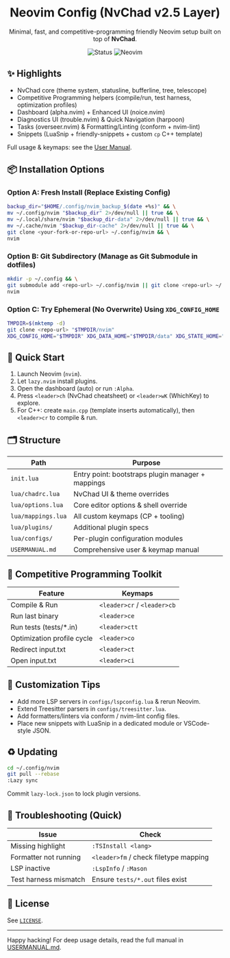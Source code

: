 <div align="center">

# Neovim Config (NvChad v2.5 Layer)

Minimal, fast, and competitive-programming friendly Neovim setup built on top of **NvChad**.

![Status](https://img.shields.io/badge/status-active-success?style=flat-square) ![Neovim](https://img.shields.io/badge/Neovim-%3E=0.9-green?style=flat-square)

</div>

## ✨ Highlights

* NvChad core (theme system, statusline, bufferline, tree, telescope)
* Competitive Programming helpers (compile/run, test harness, optimization profiles)
* Dashboard (alpha.nvim) + Enhanced UI (noice.nvim)
* Diagnostics UI (trouble.nvim) & Quick Navigation (harpoon)
* Tasks (overseer.nvim) & Formatting/Linting (conform + nvim-lint)
* Snippets (LuaSnip + friendly-snippets + custom `cp` C++ template)

Full usage & keymaps: see the [User Manual](./USERMANUAL.md).

## 📦 Installation Options

### Option A: Fresh Install (Replace Existing Config)
```bash
backup_dir="$HOME/.config/nvim_backup_$(date +%s)" && \
mv ~/.config/nvim "$backup_dir" 2>/dev/null || true && \
mv ~/.local/share/nvim "$backup_dir-data" 2>/dev/null || true && \
mv ~/.cache/nvim "$backup_dir-cache" 2>/dev/null || true && \
git clone <your-fork-or-repo-url> ~/.config/nvim && \
nvim
```

### Option B: Git Subdirectory (Manage as Git Submodule in dotfiles)
```bash
mkdir -p ~/.config && \
git submodule add <repo-url> ~/.config/nvim || git clone <repo-url> ~/.config/nvim && \
nvim
```

### Option C: Try Ephemeral (No Overwrite) Using `XDG_CONFIG_HOME`
```bash
TMPDIR=$(mktemp -d)
git clone <repo-url> "$TMPDIR/nvim"
XDG_CONFIG_HOME="$TMPDIR" XDG_DATA_HOME="$TMPDIR/data" XDG_STATE_HOME="$TMPDIR/state" XDG_CACHE_HOME="$TMPDIR/cache" nvim
```

## 🚀 Quick Start
1. Launch Neovim (`nvim`).
2. Let `lazy.nvim` install plugins.
3. Open the dashboard (auto) or run `:Alpha`.
4. Press `<leader>ch` (NvChad cheatsheet) or `<leader>wK` (WhichKey) to explore.
5. For C++: create `main.cpp` (template inserts automatically), then `<leader>cr` to compile & run.

## 🗂 Structure
| Path | Purpose |
|------|---------|
| `init.lua` | Entry point: bootstraps plugin manager + mappings |
| `lua/chadrc.lua` | NvChad UI & theme overrides |
| `lua/options.lua` | Core editor options & shell override |
| `lua/mappings.lua` | All custom keymaps (CP + tooling) |
| `lua/plugins/` | Additional plugin specs |
| `lua/configs/` | Per-plugin configuration modules |
| `USERMANUAL.md` | Comprehensive user & keymap manual |

## 🧠 Competitive Programming Toolkit
Feature | Keymaps
--------|--------
Compile & Run | `<leader>cr` / `<leader>cb`
Run last binary | `<leader>ce`
Run tests (tests/*.in) | `<leader>ctt`
Optimization profile cycle | `<leader>co`
Redirect input.txt | `<leader>ct`
Open input.txt | `<leader>ci`

## 🔧 Customization Tips
* Add more LSP servers in `configs/lspconfig.lua` & rerun Neovim.
* Extend Treesitter parsers in `configs/treesitter.lua`.
* Add formatters/linters via conform / nvim-lint config files.
* Place new snippets with LuaSnip in a dedicated module or VSCode-style JSON.

## ♻️ Updating
```bash
cd ~/.config/nvim
git pull --rebase
:Lazy sync
```

Commit `lazy-lock.json` to lock plugin versions.

## 🐛 Troubleshooting (Quick)
Issue | Check
------|------
Missing highlight | `:TSInstall <lang>`
Formatter not running | `<leader>fm` / check filetype mapping
LSP inactive | `:LspInfo` / `:Mason`
Test harness mismatch | Ensure `tests/*.out` files exist
## 📜 License
See [`LICENSE`](./LICENSE).

---
Happy hacking! For deep usage details, read the full manual in [USERMANUAL.md](./USERMANUAL.md).

